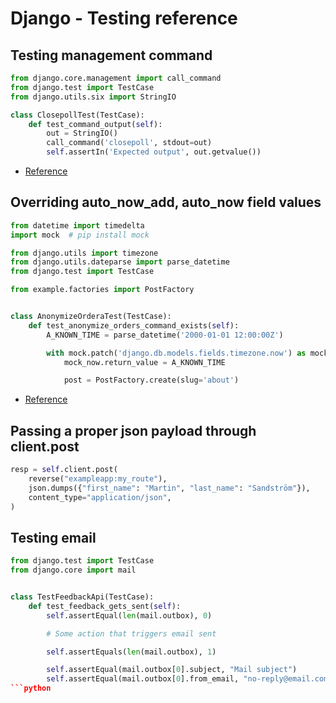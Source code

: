 # Django - Testing reference

## Testing management command

```python
from django.core.management import call_command
from django.test import TestCase
from django.utils.six import StringIO

class ClosepollTest(TestCase):
    def test_command_output(self):
        out = StringIO()
        call_command('closepoll', stdout=out)
        self.assertIn('Expected output', out.getvalue())
```

- [Reference](https://docs.djangoproject.com/en/1.9/topics/testing/tools/#management-commands)


## Overriding auto_now_add, auto_now field values

```python
from datetime import timedelta
import mock  # pip install mock

from django.utils import timezone
from django.utils.dateparse import parse_datetime
from django.test import TestCase

from example.factories import PostFactory


class AnonymizeOrderaTest(TestCase):
    def test_anonymize_orders_command_exists(self):
        A_KNOWN_TIME = parse_datetime('2000-01-01 12:00:00Z')

        with mock.patch('django.db.models.fields.timezone.now') as mock_now:
            mock_now.return_value = A_KNOWN_TIME

            post = PostFactory.create(slug='about')
```

- [Reference](https://devblog.kogan.com/blog/testing-auto-now-datetime-fields-in-django)


## Passing a proper json payload through client.post

```python
resp = self.client.post(
    reverse("exampleapp:my_route"),
    json.dumps({"first_name": "Martin", "last_name": "Sandström"}),
    content_type="application/json",
)
```


## Testing email

```python
from django.test import TestCase
from django.core import mail


class TestFeedbackApi(TestCase):
    def test_feedback_gets_sent(self):
        self.assertEqual(len(mail.outbox), 0)

        # Some action that triggers email sent

        self.assertEquals(len(mail.outbox), 1)

        self.assertEqual(mail.outbox[0].subject, "Mail subject")
        self.assertEqual(mail.outbox[0].from_email, "no-reply@email.com)
```python
